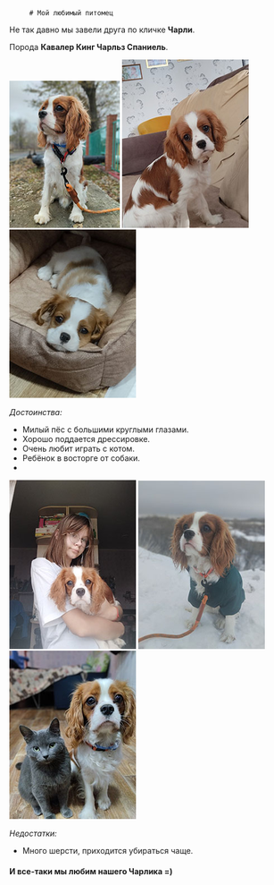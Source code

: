          # Мой любимый питомец

 Не так давно мы завели друга по кличке **Чарли**.

 Порода **Кавалер Кинг Чарльз Спаниель**.

 ![](img/красавчик%20Чарли.jpg)
 ![](img/Чарлик.jpg)
 ![](img/щенок.jpg)

*Достоинства:*

-  Милый пёс с большими круглыми глазами. 
-  Хорошо поддается дрессировке.
-  Очень любит играть с котом. 
-  Ребёнок в восторге от собаки.
-  
 ![](img/Чарли%20и%20дочь.jpg)
 ![](img/милаш.jpg)
 ![](img/Чарли%20и%20кот.jpg)

*Недостатки:*
- Много шерсти, приходится убираться чаще.

#### И все-таки мы любим нашего Чарлика =) 
